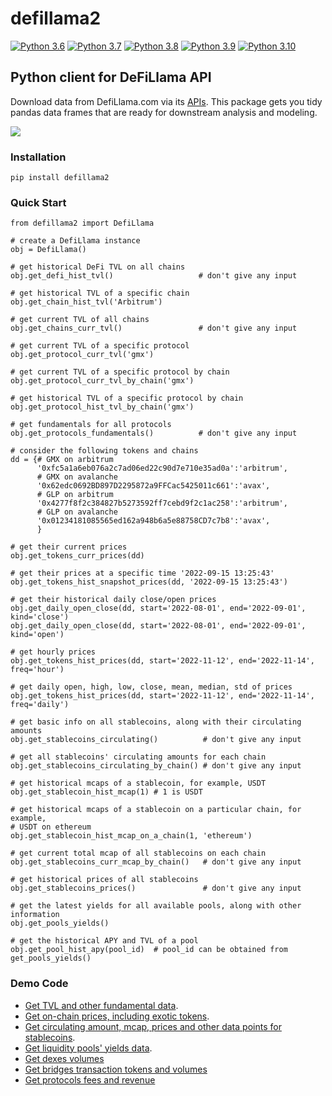 # defillama2

[![Python 3.6](https://img.shields.io/badge/python-3.6-blue.svg)](https://www.python.org/downloads/release/python-360/)
[![Python 3.7](https://img.shields.io/badge/python-3.7-blue.svg)](https://www.python.org/downloads/release/python-370/)
[![Python 3.8](https://img.shields.io/badge/python-3.8-blue.svg)](https://www.python.org/downloads/release/python-380/)
[![Python 3.9](https://img.shields.io/badge/python-3.9-blue.svg)](https://www.python.org/downloads/release/python-390/)
[![Python 3.10](https://img.shields.io/badge/python-3.10-blue.svg)](https://www.python.org/downloads/release/python-3100/)

## Python client for DeFiLlama API

Download data from DefiLlama.com via its [APIs](https://defillama.com/docs/api). 
This package gets you tidy pandas data frames that are ready for downstream 
analysis and modeling.

![](https://github.com/coindataschool/defillama2/blob/main/splash.png)

### Installation

`pip install defillama2`

### Quick Start

```
from defillama2 import DefiLlama

# create a DefiLlama instance
obj = DefiLlama()

# get historical DeFi TVL on all chains
obj.get_defi_hist_tvl()                   # don't give any input

# get historical TVL of a specific chain
obj.get_chain_hist_tvl('Arbitrum')

# get current TVL of all chains
obj.get_chains_curr_tvl()                 # don't give any input

# get current TVL of a specific protocol
obj.get_protocol_curr_tvl('gmx')     

# get current TVL of a specific protocol by chain
obj.get_protocol_curr_tvl_by_chain('gmx') 

# get historical TVL of a specific protocol by chain
obj.get_protocol_hist_tvl_by_chain('gmx') 

# get fundamentals for all protocols
obj.get_protocols_fundamentals()          # don't give any input

# consider the following tokens and chains
dd = {# GMX on arbitrum
      '0xfc5a1a6eb076a2c7ad06ed22c90d7e710e35ad0a':'arbitrum',  
      # GMX on avalanche
      '0x62edc0692BD897D2295872a9FFCac5425011c661':'avax',      
      # GLP on arbitrum
      '0x4277f8f2c384827b5273592ff7cebd9f2c1ac258':'arbitrum',  
      # GLP on avalanche
      '0x01234181085565ed162a948b6a5e88758CD7c7b8':'avax',      
      }

# get their current prices
obj.get_tokens_curr_prices(dd)

# get their prices at a specific time '2022-09-15 13:25:43'
obj.get_tokens_hist_snapshot_prices(dd, '2022-09-15 13:25:43')

# get their historical daily close/open prices 
obj.get_daily_open_close(dd, start='2022-08-01', end='2022-09-01', kind='close')
obj.get_daily_open_close(dd, start='2022-08-01', end='2022-09-01', kind='open')

# get hourly prices
obj.get_tokens_hist_prices(dd, start='2022-11-12', end='2022-11-14', freq='hour')

# get daily open, high, low, close, mean, median, std of prices
obj.get_tokens_hist_prices(dd, start='2022-11-12', end='2022-11-14', freq='daily')

# get basic info on all stablecoins, along with their circulating amounts
obj.get_stablecoins_circulating()          # don't give any input

# get all stablecoins' circulating amounts for each chain
obj.get_stablecoins_circulating_by_chain() # don't give any input

# get historical mcaps of a stablecoin, for example, USDT
obj.get_stablecoin_hist_mcap(1) # 1 is USDT

# get historical mcaps of a stablecoin on a particular chain, for example, 
# USDT on ethereum
obj.get_stablecoin_hist_mcap_on_a_chain(1, 'ethereum') 

# get current total mcap of all stablecoins on each chain
obj.get_stablecoins_curr_mcap_by_chain()   # don't give any input

# get historical prices of all stablecoins
obj.get_stablecoins_prices()               # don't give any input

# get the latest yields for all available pools, along with other information
obj.get_pools_yields()

# get the historical APY and TVL of a pool
obj.get_pool_hist_apy(pool_id)  # pool_id can be obtained from get_pools_yields()
```

### Demo Code

- [Get TVL and other fundamental data](https://github.com/coindataschool/defillama2/blob/main/notebooks/defillama_api_tvl.ipynb).
- [Get on-chain prices, including exotic tokens](https://github.com/coindataschool/defillama2/blob/main/notebooks/defillama_api_coins.ipynb).
- [Get circulating amount, mcap, prices and other data points for stablecoins](https://github.com/coindataschool/defillama2/blob/main/notebooks/defillama_api_stablecoins.ipynb).
- [Get liquidity pools' yields data](https://github.com/coindataschool/defillama2/blob/main/notebooks/defillama_api_yields.ipynb).
- [Get dexes volumes](https://github.com/coindataschool/defillama2/blob/main/notebooks/defillama_api_volumes.ipynb)
- [Get bridges transaction tokens and volumes](https://github.com/coindataschool/defillama2/blob/main/notebooks/defillama_api_bridges.ipynb)
- [Get protocols fees and revenue](https://github.com/coindataschool/defillama2/blob/main/notebooks/defillama_api_fees_and_revenue.ipynb)
